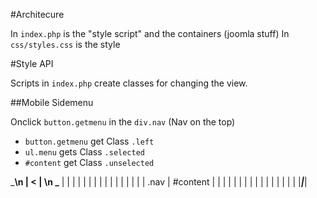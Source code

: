 #Architecure

In `index.php` is the "style script" and the containers (joomla stuff)
In `css/styles.css` is the style


#Style API

Scripts in `index.php` create classes for changing the view.

##Mobile Sidemenu

Onclick `button.getmenu` in the `div.nav` (Nav on the top) 
 * `button.getmenu` get Class `.left`
 * `ul.menu` gets Class `.selected`
 * `#content` get Class `.unselected`

\_____________________________________\n
 | < |                                \n
\_____________________________________
|                 |                 |
|                 |                 |
|                 |                 |
|                 |                 |
|                 |                 |
|      .nav       |    #content     |
|                 |                 |
|                 |                 |
|                 |                 |
|                 |                 |
|                 |                 |
|_________________|_________________|